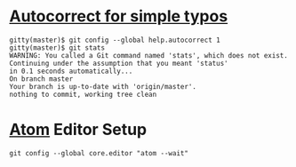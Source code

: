 # [Autocorrect for simple typos](https://nathanhoad.net/git-autocorrect-for-simple-typos)
```
gitty(master)$ git config --global help.autocorrect 1
gitty(master)$ git stats
WARNING: You called a Git command named 'stats', which does not exist.
Continuing under the assumption that you meant 'status'
in 0.1 seconds automatically...
On branch master
Your branch is up-to-date with 'origin/master'.
nothing to commit, working tree clean
```

# [Atom](https://atom.io/) Editor Setup
```
git config --global core.editor "atom --wait"
```
